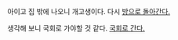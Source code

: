 아이고 집 밖에 나오니 개고생이다. 다시 [방으로 돌아간다.](../marshmallow.md) 생각해 보니 국회로 가야할 것 같다. [국회로 간다.](..filibuster/filibuster.md)